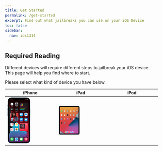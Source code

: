 ```yaml
---
title: Get Started
permalink: /get-started
excerpt: Find out what jailbreaks you can use on your iOS Device
toc: false
sidebar:
  nav: ios1314
---
```


## Required Reading

Different devices will require different steps to jailbreak your iOS device. This page will help you find where to start.

Please select what kind of device you have below.

<table class="version_table">
  <colgroup>
    <col span="1" style="width: 33%;">
    <col span="1" style="width: 33%;">
    <col span="1" style="width: 34%;">
  </colgroup>
  <thead>
    <tr>
      <th>iPhone</th>
      <th>iPad</th>
      <th>iPod</th>
    </tr>
  </thead>
  <tbody>
    <tr>
      <td><a href="device-selection-(iphone)"><img src="/assets/images/iphone12pro.png" alt="" width="50%"></a></td>
      <td><a href="device-selection-(ipad)"><img src="/assets/images/iPad13,1.png" alt="" width="50%"></a></td>
      <td><a href="device-selection-(ipod)"><img src="/assets/images/iPod9,1.png" alt="" width="50%"></a></td>
    </tr>
  </tbody>
</table>
